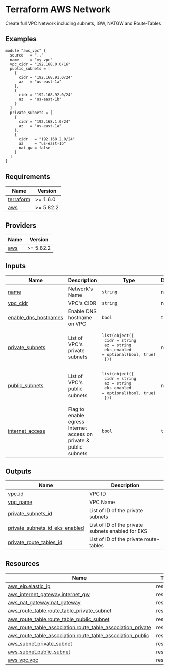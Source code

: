 <!-- BEGIN_TF_DOCS -->
# Terraform AWS Network

Create full VPC Network including subnets, IGW, NATGW and Route-Tables

## Examples

```hcl
module "aws_vpc" {
  source   = ".."
  name     = "my-vpc"
  vpc_cidr = "192.168.0.0/16"
  public_subnets = [
    {
      cidr = "192.168.91.0/24"
      az   = "us-east-1a"
    },
    {
      cidr = "192.168.92.0/24"
      az   = "us-east-1b"
    }
  ]
  private_subnets = [
    {
      cidr = "192.168.1.0/24"
      az   = "us-east-1a"
    },
    {
      cidr   = "192.168.2.0/24"
      az     = "us-east-1b"
      nat_gw = false
    }
  ]
}
```

## Requirements

| Name | Version |
|------|---------|
| <a name="requirement_terraform"></a> [terraform](#requirement\_terraform) | >= 1.6.0 |
| <a name="requirement_aws"></a> [aws](#requirement\_aws) | >= 5.82.2 |

## Providers

| Name | Version |
|------|---------|
| <a name="provider_aws"></a> [aws](#provider\_aws) | >= 5.82.2 |

## Inputs

| Name | Description | Type | Default | Required |
|------|-------------|------|---------|:--------:|
| <a name="input_name"></a> [name](#input\_name) | Network's Name | `string` | n/a | yes |
| <a name="input_vpc_cidr"></a> [vpc\_cidr](#input\_vpc\_cidr) | VPC's CIDR | `string` | n/a | yes |
| <a name="input_enable_dns_hostnames"></a> [enable\_dns\_hostnames](#input\_enable\_dns\_hostnames) | Enable DNS hostname on VPC | `bool` | `true` | no |
| <a name="input_private_subnets"></a> [private\_subnets](#input\_private\_subnets) | List of VPC's private subnets | <pre>list(object({<br>    cidr        = string<br>    az          = string<br>    eks_enabled = optional(bool, true)<br>  }))</pre> | n/a | yes |
| <a name="input_public_subnets"></a> [public\_subnets](#input\_public\_subnets) | List of VPC's public subnets | <pre>list(object({<br>    cidr        = string<br>    az          = string<br>    eks_enabled = optional(bool, true)<br>  }))</pre> | n/a | yes |
| <a name="input_internet_access"></a> [internet\_access](#input\_internet\_access) | Flag to enable egress Internet access on private & public subnets | `bool` | `true` | no |

## Outputs

| Name | Description |
|------|-------------|
| <a name="output_vpc_id"></a> [vpc\_id](#output\_vpc\_id) | VPC ID |
| <a name="output_vpc_name"></a> [vpc\_name](#output\_vpc\_name) | VPC Name |
| <a name="output_private_subnets_id"></a> [private\_subnets\_id](#output\_private\_subnets\_id) | List of ID of the private subnets |
| <a name="output_private_subnets_id_eks_enabled"></a> [private\_subnets\_id\_eks\_enabled](#output\_private\_subnets\_id\_eks\_enabled) | List of ID of the private subnets enabled for EKS |
| <a name="output_private_route_tables_id"></a> [private\_route\_tables\_id](#output\_private\_route\_tables\_id) | List of ID of the private route-tables |

## Resources

| Name | Type |
|------|------|
| [aws_eip.elastic_ip](https://registry.terraform.io/providers/hashicorp/aws/latest/docs/resources/eip) | resource |
| [aws_internet_gateway.internet_gw](https://registry.terraform.io/providers/hashicorp/aws/latest/docs/resources/internet_gateway) | resource |
| [aws_nat_gateway.nat_gateway](https://registry.terraform.io/providers/hashicorp/aws/latest/docs/resources/nat_gateway) | resource |
| [aws_route_table.route_table_private_subnet](https://registry.terraform.io/providers/hashicorp/aws/latest/docs/resources/route_table) | resource |
| [aws_route_table.route_table_public_subnet](https://registry.terraform.io/providers/hashicorp/aws/latest/docs/resources/route_table) | resource |
| [aws_route_table_association.route_table_association_private](https://registry.terraform.io/providers/hashicorp/aws/latest/docs/resources/route_table_association) | resource |
| [aws_route_table_association.route_table_association_public](https://registry.terraform.io/providers/hashicorp/aws/latest/docs/resources/route_table_association) | resource |
| [aws_subnet.private_subnet](https://registry.terraform.io/providers/hashicorp/aws/latest/docs/resources/subnet) | resource |
| [aws_subnet.public_subnet](https://registry.terraform.io/providers/hashicorp/aws/latest/docs/resources/subnet) | resource |
| [aws_vpc.vpc](https://registry.terraform.io/providers/hashicorp/aws/latest/docs/resources/vpc) | resource |
<!-- END_TF_DOCS -->